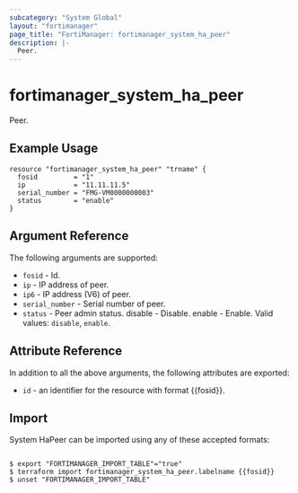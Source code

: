 ```yaml
---
subcategory: "System Global"
layout: "fortimanager"
page_title: "FortiManager: fortimanager_system_ha_peer"
description: |-
  Peer.
---
```


# fortimanager_system_ha_peer
Peer.

## Example Usage

```hcl
resource "fortimanager_system_ha_peer" "trname" {
  fosid         = "1"
  ip            = "11.11.11.5"
  serial_number = "FMG-VM0000000003"
  status        = "enable"
}
```

## Argument Reference


The following arguments are supported:


* `fosid` - Id.
* `ip` - IP address of peer.
* `ip6` - IP address (V6) of peer.
* `serial_number` - Serial number of peer.
* `status` - Peer admin status. disable - Disable. enable - Enable. Valid values: `disable`, `enable`.



## Attribute Reference

In addition to all the above arguments, the following attributes are exported:
* `id` - an identifier for the resource with format {{fosid}}.

## Import

System HaPeer can be imported using any of these accepted formats:
```

$ export "FORTIMANAGER_IMPORT_TABLE"="true"
$ terraform import fortimanager_system_ha_peer.labelname {{fosid}}
$ unset "FORTIMANAGER_IMPORT_TABLE"
```


